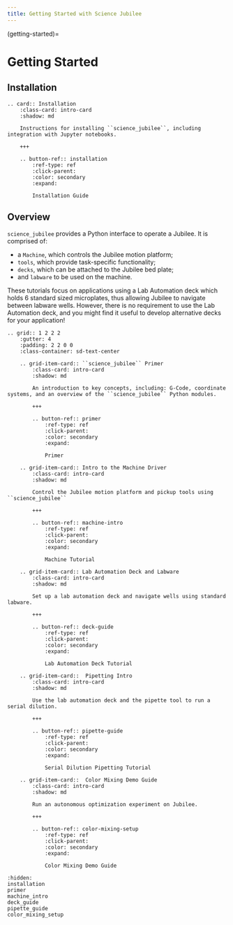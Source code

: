 ```yaml
---
title: Getting Started with Science Jubilee
---
```


(getting-started)=
# Getting Started

## Installation

```{eval-rst}
.. card:: Installation
    :class-card: intro-card
    :shadow: md

    Instructions for installing ``science_jubilee``, including integration with Jupyter notebooks.

    +++

    .. button-ref:: installation
        :ref-type: ref
        :click-parent:
        :color: secondary
        :expand:

        Installation Guide
```

## Overview

`science_jubilee` provides a Python interface to operate a Jubilee. It is comprised of:
- a `Machine`, which controls the Jubilee motion platform;
- `tools`, which provide task-specific functionality;
- `decks`, which can be attached to the Jubilee bed plate;
- and `labware` to be used on the machine.

These tutorials focus on applications using a Lab Automation deck which holds 6 standard sized microplates, thus allowing Jubilee to navigate between labware wells. However, there is no requirement to use the Lab Automation deck, and you might find it useful to develop alternative decks for your application!

```{eval-rst}
.. grid:: 1 2 2 2
    :gutter: 4
    :padding: 2 2 0 0
    :class-container: sd-text-center

    .. grid-item-card:: ``science_jubilee`` Primer
        :class-card: intro-card
        :shadow: md

        An introduction to key concepts, including: G-Code, coordinate systems, and an overview of the ``science_jubilee`` Python modules.

        +++

        .. button-ref:: primer
            :ref-type: ref
            :click-parent:
            :color: secondary
            :expand:

            Primer

    .. grid-item-card:: Intro to the Machine Driver
        :class-card: intro-card
        :shadow: md

        Control the Jubilee motion platform and pickup tools using ``science_jubilee``

        +++

        .. button-ref:: machine-intro
            :ref-type: ref
            :click-parent:
            :color: secondary
            :expand:

            Machine Tutorial

    .. grid-item-card:: Lab Automation Deck and Labware
        :class-card: intro-card
        :shadow: md

        Set up a lab automation deck and navigate wells using standard labware.

        +++

        .. button-ref:: deck-guide
            :ref-type: ref
            :click-parent:
            :color: secondary
            :expand:

            Lab Automation Deck Tutorial

    .. grid-item-card::  Pipetting Intro
        :class-card: intro-card
        :shadow: md

        Use the lab automation deck and the pipette tool to run a serial dilution.

        +++

        .. button-ref:: pipette-guide
            :ref-type: ref
            :click-parent:
            :color: secondary
            :expand:

            Serial Dilution Pipetting Tutorial

    .. grid-item-card::  Color Mixing Demo Guide
        :class-card: intro-card
        :shadow: md

        Run an autonomous optimization experiment on Jubilee.

        +++

        .. button-ref:: color-mixing-setup
            :ref-type: ref
            :click-parent:
            :color: secondary
            :expand:

            Color Mixing Demo Guide
```

```{toctree}
:hidden:
installation
primer
machine_intro
deck_guide
pipette_guide
color_mixing_setup
```
